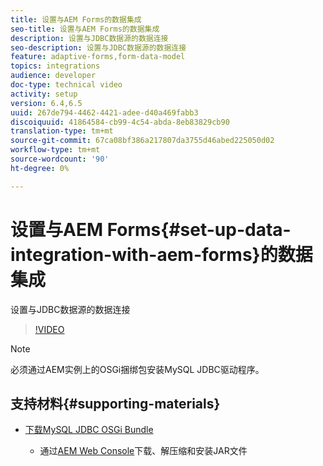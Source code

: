 ```yaml
---
title: 设置与AEM Forms的数据集成
seo-title: 设置与AEM Forms的数据集成
description: 设置与JDBC数据源的数据连接
seo-description: 设置与JDBC数据源的数据连接
feature: adaptive-forms,form-data-model
topics: integrations
audience: developer
doc-type: technical video
activity: setup
version: 6.4,6.5
uuid: 267de794-4462-4421-adee-d40a469fabb3
discoiquuid: 41864584-cb99-4c54-abda-8eb83829cb90
translation-type: tm+mt
source-git-commit: 67ca08bf386a217807da3755d46abed225050d02
workflow-type: tm+mt
source-wordcount: '90'
ht-degree: 0%

---
```



# 设置与AEM Forms{#set-up-data-integration-with-aem-forms}的数据集成

设置与JDBC数据源的数据连接

>[!VIDEO](https://video.tv.adobe.com/v/17724/?quality=9&learn=on)

>[!NOTE]
>
>必须通过AEM实例上的OSGi捆绑包安装MySQL JDBC驱动程序。

## 支持材料{#supporting-materials}

* [下载MySQL JDBC OSGi Bundle](https://dev.mysql.com/downloads/connector/j/)

   * 通过[AEM Web Console](http://localhost:4502/system/console/bundles)下载、解压缩和安装JAR文件

